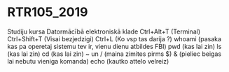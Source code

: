 # RTR105_2019
Studiju kursa Datormācībā elektroniskā klade
Ctrl+Alt+T (Terminal)
Ctrl+Shift+T (Visai bezjedzigi)
Ctrl+L (Ko vsp tas darija ?)
whoami (pasaka kas pa operetaj sistemu tev ir, vienu dienu atbildes FBI)
pwd (kas lai zin)
ls (kas lai zin)
cd (kas lai zin)
~ un / (maina zimites pirms $)
& (pieliec beigas lai nebutu vieniga komanda)
echo (kautko attelo velreiz)
